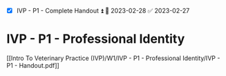 - [x] IVP - P1 - Complete Handout ⏫ 📅 2023-02-28 ✅ 2023-02-27

# IVP - P1 - Professional Identity

[[Intro To Veterinary Practice (IVP)/W1/IVP - P1 - Professional Identity/IVP - P1 - Handout.pdf]]

